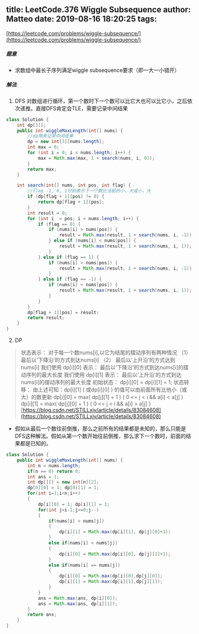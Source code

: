 title: LeetCode.376 Wiggle Subsequence
author: Matteo
date: 2019-08-16 18:20:25
tags:
---
[https://leetcode.com/problems/wiggle-subsequence/](https://leetcode.com/problems/wiggle-subsequence/)
##### 题意
* 求数组中最长子序列满足wiggle subsequence要求（即一大一小错开）
##### 解法
1. DFS
对数组进行循环，第一个数时下一个数可以比它大也可以比它小，之后依次递推。直接DFS肯定会TLE，需要记录中间结果
```java
class Solution {
    int dp[][];
    public int wiggleMaxLength(int[] nums) {
        //dp用来记录中间结果
        dp = new int[3][nums.length];
        int max = 0;
        for (int i = 0; i < nums.length; i++) {
            max = Math.max(max, 1 + search(nums, i, 0));
        }
        return max;
    }

    int search(int[] nums, int pos, int flag) {
        //flag -1, 0, 1分别表示下一个数比当前的小，大或小，大
        if (dp[flag + 1][pos] != 0) {
            return dp[flag + 1][pos];
        }
        int result = 0;
        for (int i  = pos; i < nums.length; i++) {
            if (flag == 0) {
                if (nums[i] > nums[pos]) {
                    result = Math.max(result, 1 + search(nums, i, -1));
                } else if (nums[i] < nums[pos]) {
                    result = Math.max(result, 1 + search(nums, i, 1));
                }
            } else if (flag == 1) {
                if (nums[i] > nums[pos]) {
                    result = Math.max(result, 1 + search(nums, i, -1));
                }
            } else if (flag == -1) {
                if (nums[i] < nums[pos]) {
                    result = Math.max(result, 1 + search(nums, i, 1));
                }
            }
        }
        dp[flag + 1][pos] = result;
        return result;
    }
}
```
2. DP
>状态表示：
对于每一个数nums[i],以它为结尾的摆动序列有两种情况
（1） 最后以‘下降沿’的方式到达nums[i]
（2） 最后以‘上升沿’的方式达到nums[i]
我们使用 dp[i][0] 表示： 最后以‘下降沿’的方式到达nums[i]的摆动序列的最大长度
我们使用 dp[i][1] 表示： 最后以‘上升沿’的方式到达nums[i]的摆动序列的最大长度
初始状态： dp[i][0] = dp[i][1] = 1;
状态转移：
由上述可知：dp[i][1] ( 或dp[i][0] ) 的值可以由前面所有比他小（或大）的数更新
dp[i][0] = max( dp[j][1] + 1 ) ( 0 <= j < i && a[i] < a[j] )
dp[i][1] = max( dp[j][0] + 1 ) ( 0 <= j < i && a[i] > a[j] )
[https://blog.csdn.net/STILLxjy/article/details/83084608](https://blog.csdn.net/STILLxjy/article/details/83084608)
* 假如从最后一个数往前倒推，那么之前所有的结果都是未知的，那么只能是DFS这种解法。假如从第一个数开始往前倒推，那么求下一个数时，前面的结果都是已知的。
```java
class Solution {
    public int wiggleMaxLength(int[] nums) {
        int n = nums.length;
        if(n == 0) return 0;
        int ans = 1;
        int dp[][] = new int[n][2];
        dp[0][0] = 1; dp[0][1] = 1;
        for(int i=1;i<n;i++)
        {
            dp[i][0] = 1; dp[i][1] = 1;
            for(int j=i-1;j>=0;j--)
            {
                if(nums[i] > nums[j])
                {
                    dp[i][1] = Math.max(dp[i][1], dp[j][0]+1);
                }
                else if(nums[i] < nums[j])
                {
                    dp[i][0] = Math.max(dp[i][0], dp[j][1]+1);
                }
                else if(nums[i] == nums[j])
                {
                    dp[i][0] = Math.max(dp[i][0],dp[j][0]);
                    dp[i][1] = Math.max(dp[i][1],dp[j][1]);
                }
            }
            ans = Math.max(ans, dp[i][0]);
            ans = Math.max(ans, dp[i][1]);
        }
        return ans;
    }
}
```